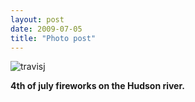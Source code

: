 ```yaml
---
layout: post
date: 2009-07-05
title: "Photo post"
---
```

![travisj](/images/2632d15dd26282e356ef165dfc484a93ac6bae300f5a2972adda702bdffc9a76.jpg)

<b>4th of july fireworks on the Hudson river.</b>